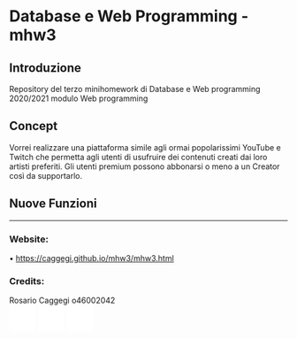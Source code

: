 # Database e Web Programming - mhw3
## Introduzione
Repository del terzo minihomework di Database e Web programming 2020/2021 modulo Web programming
## Concept
Vorrei realizzare una piattaforma simile agli ormai popolarissimi YouTube e Twitch che permetta agli utenti di usufruire dei contenuti creati dai loro artisti preferiti. 
Gli utenti premium possono abbonarsi o meno a un Creator così da supportarlo.

## Nuove Funzioni
---

### Website:
• https://caggegi.github.io/mhw3/mhw3.html

### Credits:
Rosario Caggegi o46002042     
[![GitHub - mhw3](https://github.com/Caggegi/mhw1/blob/master/img/Light/github.svg)](https://github.com/Caggegi/mhw3)
[![Instagram](https://github.com/Caggegi/mhw1/blob/master/img/Light/instagram.svg)](https://www.instagram.com/rosario.caggegi/)
[![Facebook](https://github.com/Caggegi/mhw1/blob/master/img/Light/facebook.svg)](https://www.facebook.com/rosario.caggegi.142/)
